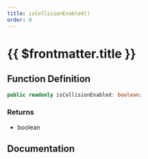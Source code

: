 ```yaml
---
title: isCollisionEnabled()
order: 0
---
```


# {{ $frontmatter.title }}

## Function Definition

```ts
public readonly isCollisionEnabled: boolean;
```

### Returns

* boolean

## Documentation

<!--@include: ./parts/isCollisionEnabled.md-->
